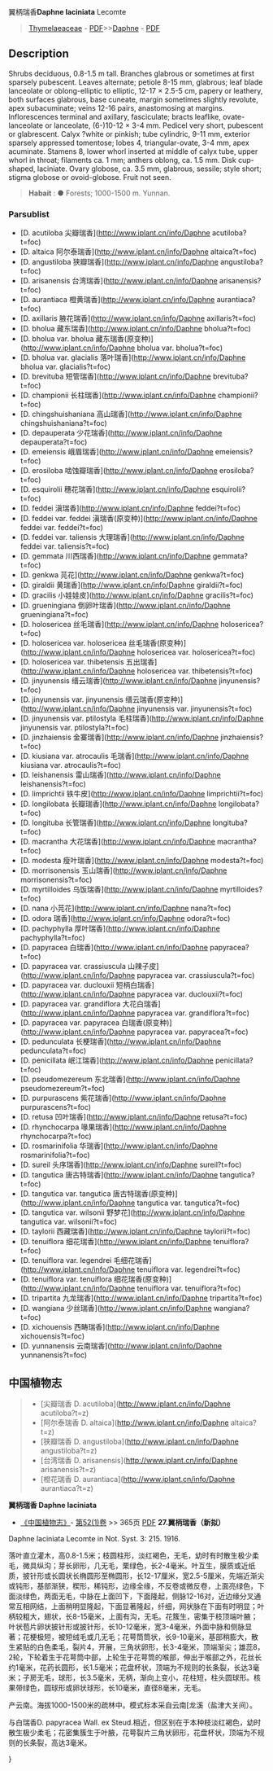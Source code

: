 翼柄瑞香**Daphne laciniata** Lecomte

> [Thymelaeaceae](http://www.iplant.cn/info/Thymelaeaceae?t=foc) - [PDF](http://www.iplant.cn/foc/pdf/Thymelaeaceae.pdf)>>[Daphne](http://www.iplant.cn/info/Daphne?t=foc) - [PDF](http://www.iplant.cn/foc/pdf/Daphne.pdf)
## Description

Shrubs deciduous, 0.8-1.5 m tall. Branches glabrous or sometimes at first sparsely pubescent. Leaves alternate; petiole 8-15 mm, glabrous; leaf blade lanceolate or oblong-elliptic to elliptic, 12-17 × 2.5-5 cm, papery or leathery, both surfaces glabrous, base cuneate, margin sometimes slightly revolute, apex subacuminate; veins 12-16 pairs, anastomosing at margins. Inflorescences terminal and axillary, fasciculate; bracts leaflike, ovate-lanceolate or lanceolate, (6-)10-12 × 3-4 mm. Pedicel very short, pubescent or glabrescent. Calyx ?white or pinkish; tube cylindric, 9-11 mm, exterior sparsely appressed tomentose; lobes 4, triangular-ovate, 3-4 mm, apex acuminate. Stamens 8, lower whorl inserted at middle of calyx tube, upper whorl in throat; filaments ca. 1 mm; anthers oblong, ca. 1.5 mm. Disk cup-shaped, laciniate. Ovary globose, ca. 3.5 mm, glabrous, sessile; style short; stigma globose or ovoid-globose. Fruit not seen.

> **Habait** : 
>● Forests; 1000-1500 m. Yunnan.

### Parsublist

* [D.  acutiloba  尖瓣瑞香](http://www.iplant.cn/info/Daphne acutiloba?t=foc)
* [D.  altaica  阿尔泰瑞香](http://www.iplant.cn/info/Daphne altaica?t=foc)
* [D.  angustiloba  狭瓣瑞香](http://www.iplant.cn/info/Daphne angustiloba?t=foc)
* [D.  arisanensis  台湾瑞香](http://www.iplant.cn/info/Daphne arisanensis?t=foc)
* [D.  aurantiaca  橙黄瑞香](http://www.iplant.cn/info/Daphne aurantiaca?t=foc)
* [D.  axillaris  腋花瑞香](http://www.iplant.cn/info/Daphne axillaris?t=foc)
* [D.  bholua  藏东瑞香](http://www.iplant.cn/info/Daphne bholua?t=foc)
* [D.  bholua var. bholua  藏东瑞香(原变种)](http://www.iplant.cn/info/Daphne bholua var. bholua?t=foc)
* [D.  bholua var. glacialis  落叶瑞香](http://www.iplant.cn/info/Daphne bholua var. glacialis?t=foc)
* [D.  brevituba  短管瑞香](http://www.iplant.cn/info/Daphne brevituba?t=foc)
* [D.  championii  长柱瑞香](http://www.iplant.cn/info/Daphne championii?t=foc)
* [D.  chingshuishaniana  高山瑞香](http://www.iplant.cn/info/Daphne chingshuishaniana?t=foc)
* [D.  depauperata  少花瑞香](http://www.iplant.cn/info/Daphne depauperata?t=foc)
* [D.  emeiensis  峨眉瑞香](http://www.iplant.cn/info/Daphne emeiensis?t=foc)
* [D.  erosiloba  啮蚀瓣瑞香](http://www.iplant.cn/info/Daphne erosiloba?t=foc)
* [D.  esquirolii  穗花瑞香](http://www.iplant.cn/info/Daphne esquirolii?t=foc)
* [D.  feddei  滇瑞香](http://www.iplant.cn/info/Daphne feddei?t=foc)
* [D.  feddei var. feddei  滇瑞香(原变种)](http://www.iplant.cn/info/Daphne feddei var. feddei?t=foc)
* [D.  feddei var. taliensis  大理瑞香](http://www.iplant.cn/info/Daphne feddei var. taliensis?t=foc)
* [D.  gemmata  川西瑞香](http://www.iplant.cn/info/Daphne gemmata?t=foc)
* [D.  genkwa  芫花](http://www.iplant.cn/info/Daphne genkwa?t=foc)
* [D.  giraldii  黄瑞香](http://www.iplant.cn/info/Daphne giraldii?t=foc)
* [D.  gracilis  小娃娃皮](http://www.iplant.cn/info/Daphne gracilis?t=foc)
* [D.  grueningiana  倒卵叶瑞香](http://www.iplant.cn/info/Daphne grueningiana?t=foc)
* [D.  holosericea  丝毛瑞香](http://www.iplant.cn/info/Daphne holosericea?t=foc)
* [D.  holosericea var. holosericea  丝毛瑞香(原变种)](http://www.iplant.cn/info/Daphne holosericea var. holosericea?t=foc)
* [D.  holosericea var. thibetensis  五出瑞香](http://www.iplant.cn/info/Daphne holosericea var. thibetensis?t=foc)
* [D.  jinyunensis  缙云瑞香](http://www.iplant.cn/info/Daphne jinyunensis?t=foc)
* [D.  jinyunensis var. jinyunensis  缙云瑞香(原变种)](http://www.iplant.cn/info/Daphne jinyunensis var. jinyunensis?t=foc)
* [D.  jinyunensis var. ptilostyla  毛柱瑞香](http://www.iplant.cn/info/Daphne jinyunensis var. ptilostyla?t=foc)
* [D.  jinzhaiensis  金寨瑞香](http://www.iplant.cn/info/Daphne jinzhaiensis?t=foc)
* [D.  kiusiana var. atrocaulis  毛瑞香](http://www.iplant.cn/info/Daphne kiusiana var. atrocaulis?t=foc)
* [D.  leishanensis  雷山瑞香](http://www.iplant.cn/info/Daphne leishanensis?t=foc)
* [D.  limprichtii  铁牛皮](http://www.iplant.cn/info/Daphne limprichtii?t=foc)
* [D.  longilobata  长瓣瑞香](http://www.iplant.cn/info/Daphne longilobata?t=foc)
* [D.  longituba  长管瑞香](http://www.iplant.cn/info/Daphne longituba?t=foc)
* [D.  macrantha  大花瑞香](http://www.iplant.cn/info/Daphne macrantha?t=foc)
* [D.  modesta  瘦叶瑞香](http://www.iplant.cn/info/Daphne modesta?t=foc)
* [D.  morrisonensis  玉山瑞香](http://www.iplant.cn/info/Daphne morrisonensis?t=foc)
* [D.  myrtilloides  乌饭瑞香](http://www.iplant.cn/info/Daphne myrtilloides?t=foc)
* [D.  nana  小芫花](http://www.iplant.cn/info/Daphne nana?t=foc)
* [D.  odora  瑞香](http://www.iplant.cn/info/Daphne odora?t=foc)
* [D.  pachyphylla  厚叶瑞香](http://www.iplant.cn/info/Daphne pachyphylla?t=foc)
* [D.  papyracea  白瑞香](http://www.iplant.cn/info/Daphne papyracea?t=foc)
* [D.  papyracea var. crassiuscula  山辣子皮](http://www.iplant.cn/info/Daphne papyracea var. crassiuscula?t=foc)
* [D.  papyracea var. duclouxii  短柄白瑞香](http://www.iplant.cn/info/Daphne papyracea var. duclouxii?t=foc)
* [D.  papyracea var. grandiflora  大花白瑞香](http://www.iplant.cn/info/Daphne papyracea var. grandiflora?t=foc)
* [D.  papyracea var. papyracea  白瑞香(原变种)](http://www.iplant.cn/info/Daphne papyracea var. papyracea?t=foc)
* [D.  pedunculata  长梗瑞香](http://www.iplant.cn/info/Daphne pedunculata?t=foc)
* [D.  penicillata  岷江瑞香](http://www.iplant.cn/info/Daphne penicillata?t=foc)
* [D.  pseudomezereum  东北瑞香](http://www.iplant.cn/info/Daphne pseudomezereum?t=foc)
* [D.  purpurascens  紫花瑞香](http://www.iplant.cn/info/Daphne purpurascens?t=foc)
* [D.  retusa  凹叶瑞香](http://www.iplant.cn/info/Daphne retusa?t=foc)
* [D.  rhynchocarpa  喙果瑞香](http://www.iplant.cn/info/Daphne rhynchocarpa?t=foc)
* [D.  rosmarinifolia  华瑞香](http://www.iplant.cn/info/Daphne rosmarinifolia?t=foc)
* [D.  sureil  头序瑞香](http://www.iplant.cn/info/Daphne sureil?t=foc)
* [D.  tangutica  唐古特瑞香](http://www.iplant.cn/info/Daphne tangutica?t=foc)
* [D.  tangutica var. tangutica  唐古特瑞香(原变种)](http://www.iplant.cn/info/Daphne tangutica var. tangutica?t=foc)
* [D.  tangutica var. wilsonii  野梦花](http://www.iplant.cn/info/Daphne tangutica var. wilsonii?t=foc)
* [D.  taylorii  西藏瑞香](http://www.iplant.cn/info/Daphne taylorii?t=foc)
* [D.  tenuiflora  细花瑞香](http://www.iplant.cn/info/Daphne tenuiflora?t=foc)
* [D.  tenuiflora var. legendrei  毛细花瑞香](http://www.iplant.cn/info/Daphne tenuiflora var. legendrei?t=foc)
* [D.  tenuiflora var. tenuiflora  细花瑞香(原变种)](http://www.iplant.cn/info/Daphne tenuiflora var. tenuiflora?t=foc)
* [D.  tripartita  九龙瑞香](http://www.iplant.cn/info/Daphne tripartita?t=foc)
* [D.  wangiana  少丝瑞香](http://www.iplant.cn/info/Daphne wangiana?t=foc)
* [D.  xichouensis  西畴瑞香](http://www.iplant.cn/info/Daphne xichouensis?t=foc)
* [D.  yunnanensis  云南瑞香](http://www.iplant.cn/info/Daphne yunnanensis?t=foc)

## 中国植物志

> * [尖瓣瑞香  D.  acutiloba](http://www.iplant.cn/info/Daphne acutiloba?t=z)
> * [阿尔泰瑞香  D.  altaica](http://www.iplant.cn/info/Daphne altaica?t=z)
> * [狭瓣瑞香  D.  angustiloba](http://www.iplant.cn/info/Daphne angustiloba?t=z)
> * [台湾瑞香  D.  arisanensis](http://www.iplant.cn/info/Daphne arisanensis?t=z)
> * [橙花瑞香  D.  aurantiaca](http://www.iplant.cn/info/Daphne aurantiaca?t=z)

**翼柄瑞香 Daphne laciniata**

* [《中国植物志》](http://www.iplant.cn/frps)- [第52(1)卷](http://www.iplant.cn/frps/vol/52(1)) >> 365页 [PDF](http://www.iplant.cn/frps/pdf/52(1)/365a.PDF)
**27.翼柄瑞香（新拟）**

Daphne laciniata Lecomte in Not. Syst. 3: 215. 1916.

落叶直立灌木，高0.8-1.5米；枝圆柱形，淡红褐色，无毛，幼时有时散生极少柔毛，微具纵沟；芽长卵形，几无毛，栗绿色，长2-4毫米。叶互生，膜质或近纸质，披针形或长圆状长椭圆形至椭圆形，长12-17厘米，宽2.5-5厘米，先端近渐尖或钝形，基部渐狭，楔形，稀钝形，边缘全缘，不反卷或微反卷，上面亮绿色，下面淡绿色，两面无毛，中脉在上面凹下，下面隆起，侧脉12-16对，近边缘分叉通常互相网结，上面稍明显隆起，下面显著隆起，纤细，网状脉在下面有时明显；叶柄较粗大，翅状，长8-15毫米，上面有沟，无毛。花簇生，密集于枝顶端叶腋；叶状苞片卵状披针形或披针形，长10-12毫米，宽3-4毫米，外面中脉和侧脉显著；花梗极短，被短绒毛或几无毛；花萼筒筒状，长9-10毫米，基部稍膨大，散生紧贴的白色柔毛，裂片4，开展，三角状卵形，长3-4毫米，顶端渐尖；雄蕊8，2轮，下轮着生于花萼筒中部，上轮生于花萼筒的喉部，伸出于喉部之外，花丝长约1毫米，花药长圆形，长1.5毫米；花盘杯状，顶端为不规则的长条裂，长达3毫米；子房无毛，球形，长3.5毫米，无柄，渐向上变小，花柱短，柱头圆球形。核果带绿色，圆球形或卵状球形，长10毫米，直径8毫米，无毛。

产云南。海拔1000-1500米的疏林中。模式标本采自云南[龙溪（盐津大关间）。

与白瑞香D. papyracea Wall. ex Steud.相近，但区别在于本种枝淡红褐色，幼时散生极少柔毛；花密集簇生于叶腋，花萼裂片三角状卵形，花盘杯状，顶端为不规则的长条裂，高达3毫米。

}